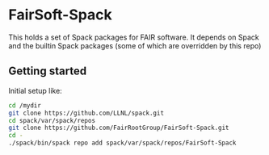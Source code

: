 # FairSoft-Spack
This holds a set of Spack packages for FAIR software.  It depends
on Spack and the builtin Spack packages (some of which are overridden
by this repo)

## Getting started

Initial setup like:

```bash
cd /mydir
git clone https://github.com/LLNL/spack.git
cd spack/var/spack/repos
git clone https://github.com/FairRootGroup/FairSoft-Spack.git
cd -
./spack/bin/spack repo add spack/var/spack/repos/FairSoft-Spack
```
